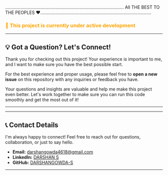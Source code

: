 
.............................................................................................. All THE BEST TO THE PEOPLES ❤️........................................................................................


<h3 style="color: orange; font-weight: bold align:center;">
🚧 This project is currently under active development
</h3>

---
## 💡 Got a Question? Let's Connect!

Thank you for checking out this project! Your experience is important to me, and I want to make sure you have the best possible start.

For the best experience and proper usage, please feel free to **open a new issue** on this repository with any inquiries or feedback you have.

Your questions and insights are valuable and help me make this project even better. Let's work together to make sure you can run this code smoothly and get the most out of it!

---

---
## 📞 Contact Details

I'm always happy to connect! Feel free to reach out for questions, collaboration, or just to say hello.

* **Email:** [darshangowda4618@gmail.com](mailto:darshangowda4618@gmail.com)
* **LinkedIn:** [DARSHAN S]((https://www.linkedin.com/in/darshans2003/))
* **GitHub:** [DARSHANGOWDA-S](https://github.com/DARSHANGOWDA-S)

---

